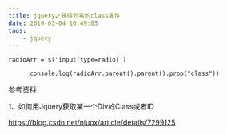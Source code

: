 ```yaml
---
title: jquery之获得元素的class属性
date: 2019-03-04 10:49:03
tags:
	- jquery
---
```




```
radioArr = $('input[type=radio]')

      console.log(radioArr.parent().parent().prop("class"))
```



参考资料

1、如何用Jquery获取某一个Div的Class或者ID

https://blog.csdn.net/niuox/article/details/7299125

